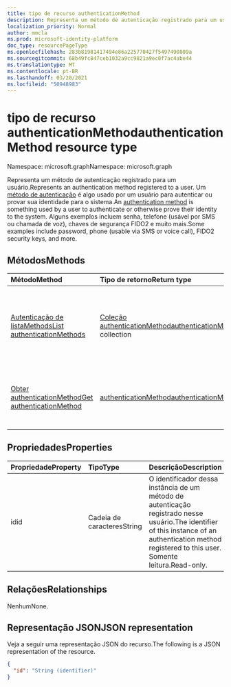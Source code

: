 ```yaml
---
title: tipo de recurso authenticationMethod
description: Representa um método de autenticação registrado para um usuário.
localization_priority: Normal
author: mmcla
ms.prod: microsoft-identity-platform
doc_type: resourcePageType
ms.openlocfilehash: 283b81981417494e86a225770427f5497490809a
ms.sourcegitcommit: 68b49fc847ceb1032a9cc9821a9ec0f7ac4abe44
ms.translationtype: MT
ms.contentlocale: pt-BR
ms.lasthandoff: 03/20/2021
ms.locfileid: "50948983"
---
```

# <a name="authenticationmethod-resource-type"></a><span data-ttu-id="05d4e-103">tipo de recurso authenticationMethod</span><span class="sxs-lookup"><span data-stu-id="05d4e-103">authenticationMethod resource type</span></span>

<span data-ttu-id="05d4e-104">Namespace: microsoft.graph</span><span class="sxs-lookup"><span data-stu-id="05d4e-104">Namespace: microsoft.graph</span></span>

<span data-ttu-id="05d4e-105">Representa um método de autenticação registrado para um usuário.</span><span class="sxs-lookup"><span data-stu-id="05d4e-105">Represents an authentication method registered to a user.</span></span> <span data-ttu-id="05d4e-106">Um [método de autenticação](/azure/active-directory/authentication/concept-authentication-methods) é algo usado por um usuário para autenticar ou provar sua identidade para o sistema.</span><span class="sxs-lookup"><span data-stu-id="05d4e-106">An [authentication method](/azure/active-directory/authentication/concept-authentication-methods) is something used by a user to authenticate or otherwise prove their identity to the system.</span></span> <span data-ttu-id="05d4e-107">Alguns exemplos incluem senha, telefone (usável por SMS ou chamada de voz), chaves de segurança FIDO2 e muito mais.</span><span class="sxs-lookup"><span data-stu-id="05d4e-107">Some examples include password, phone (usable via SMS or voice call), FIDO2 security keys, and more.</span></span>

## <a name="methods"></a><span data-ttu-id="05d4e-108">Métodos</span><span class="sxs-lookup"><span data-stu-id="05d4e-108">Methods</span></span>

| <span data-ttu-id="05d4e-109">Método</span><span class="sxs-lookup"><span data-stu-id="05d4e-109">Method</span></span>       | <span data-ttu-id="05d4e-110">Tipo de retorno</span><span class="sxs-lookup"><span data-stu-id="05d4e-110">Return type</span></span> | <span data-ttu-id="05d4e-111">Descrição</span><span class="sxs-lookup"><span data-stu-id="05d4e-111">Description</span></span> |
|:-------------|:------------|:------------|
| [<span data-ttu-id="05d4e-112">Autenticação de listaMethods</span><span class="sxs-lookup"><span data-stu-id="05d4e-112">List authenticationMethods</span></span>](../api/authentication-list-methods.md) | <span data-ttu-id="05d4e-113">[Coleção authenticationMethod](authenticationmethod.md)</span><span class="sxs-lookup"><span data-stu-id="05d4e-113">[authenticationMethod](authenticationmethod.md) collection</span></span> | <span data-ttu-id="05d4e-114">Leia as propriedades e as relações de todos os objetos **authenticationMethod** de um usuário.</span><span class="sxs-lookup"><span data-stu-id="05d4e-114">Read the properties and relationships of all of a user's **authenticationMethod** objects.</span></span> |
| [<span data-ttu-id="05d4e-115">Obter authenticationMethod</span><span class="sxs-lookup"><span data-stu-id="05d4e-115">Get authenticationMethod</span></span>](../api/authenticationmethod-get.md) | [<span data-ttu-id="05d4e-116">authenticationMethod</span><span class="sxs-lookup"><span data-stu-id="05d4e-116">authenticationMethod</span></span>](authenticationmethod.md) | <span data-ttu-id="05d4e-117">Leia as propriedades e as relações de um **objeto authenticationMethod.**</span><span class="sxs-lookup"><span data-stu-id="05d4e-117">Read the properties and relationships of an **authenticationMethod** object.</span></span> |

## <a name="properties"></a><span data-ttu-id="05d4e-118">Propriedades</span><span class="sxs-lookup"><span data-stu-id="05d4e-118">Properties</span></span>

| <span data-ttu-id="05d4e-119">Propriedade</span><span class="sxs-lookup"><span data-stu-id="05d4e-119">Property</span></span>     | <span data-ttu-id="05d4e-120">Tipo</span><span class="sxs-lookup"><span data-stu-id="05d4e-120">Type</span></span>        | <span data-ttu-id="05d4e-121">Descrição</span><span class="sxs-lookup"><span data-stu-id="05d4e-121">Description</span></span> |
|:-------------|:------------|:------------|
|<span data-ttu-id="05d4e-122">id</span><span class="sxs-lookup"><span data-stu-id="05d4e-122">id</span></span>|<span data-ttu-id="05d4e-123">Cadeia de caracteres</span><span class="sxs-lookup"><span data-stu-id="05d4e-123">String</span></span>| <span data-ttu-id="05d4e-124">O identificador dessa instância de um método de autenticação registrado nesse usuário.</span><span class="sxs-lookup"><span data-stu-id="05d4e-124">The identifier of this instance of an authentication method registered to this user.</span></span> <span data-ttu-id="05d4e-125">Somente leitura.</span><span class="sxs-lookup"><span data-stu-id="05d4e-125">Read-only.</span></span> |

## <a name="relationships"></a><span data-ttu-id="05d4e-126">Relações</span><span class="sxs-lookup"><span data-stu-id="05d4e-126">Relationships</span></span>

<span data-ttu-id="05d4e-127">Nenhum</span><span class="sxs-lookup"><span data-stu-id="05d4e-127">None.</span></span>

## <a name="json-representation"></a><span data-ttu-id="05d4e-128">Representação JSON</span><span class="sxs-lookup"><span data-stu-id="05d4e-128">JSON representation</span></span>

<span data-ttu-id="05d4e-129">Veja a seguir uma representação JSON do recurso.</span><span class="sxs-lookup"><span data-stu-id="05d4e-129">The following is a JSON representation of the resource.</span></span>

<!-- {
  "blockType": "resource",
  "optionalProperties": [

  ],
  "@odata.type": "microsoft.graph.authenticationMethod",
  "keyProperty": "id"
}-->

```json
{
  "id": "String (identifier)"
}
```

<!-- uuid: 16cd6b66-4b1a-43a1-adaf-3a886856ed98
2019-02-04 14:57:30 UTC -->
<!-- {
  "type": "#page.annotation",
  "description": "authenticationMethod resource",
  "keywords": "",
  "section": "documentation",
  "tocPath": ""
}-->